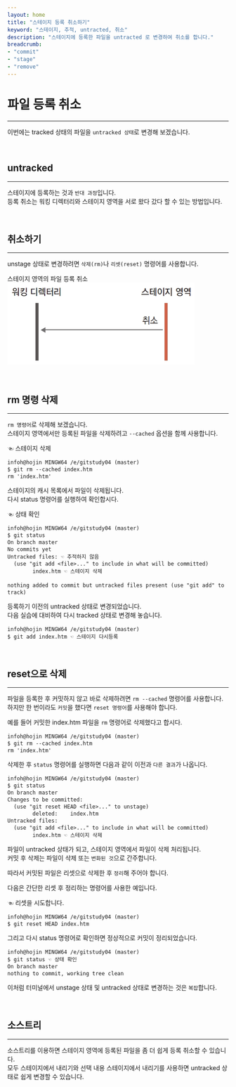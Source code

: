 ```yaml
---
layout: home
title: "스테이지 등록 취소하기"
keyword: "스테이지, 추적, untracted, 취소"
description: "스테이지에 등록한 파일을 untracted 로 변경하여 취소를 합니다."
breadcrumb:
- "commit"
- "stage"
- "remove"
---
```


# 파일 등록 취소
---
이번에는 tracked 상태의 파일을 `untracked 상태`로 변경해 보겠습니다.  

<br>

## untracked
---
스테이지에 등록하는 것과 `반대 과정`입니다.  
등록 취소는 워킹 디렉터리와 스테이지 영역을 서로 왔다 갔다 할 수 있는 방법입니다.  

<br>

## 취소하기
---
unstage 상태로 변경하려면 `삭제(rm)`나 `리셋(reset)` 명령어를 사용합니다.  

스테이지 영역의 파일 등록 취소
![스테이지_영역의_파일_등록_취소](./img/04-10.jpg) 

<br>

## rm 명령 삭제
---
`rm 명령어`로 삭제해 보겠습니다.  
스테이지 영역에서만 등록된 파일을 삭제하려고 `--cached` 옵션을 함께 사용합니다.  

☜ 스테이지 삭제
```
infoh@hojin MINGW64 /e/gitstudy04 (master)
$ git rm --cached index.htm 
rm 'index.htm'
```

스테이지의 캐시 목록에서 파일이 삭제됩니다.  
다시 status 명령어를 실행하여 확인합시다.  

☜ 상태 확인
```
infoh@hojin MINGW64 /e/gitstudy04 (master)
$ git status 
On branch master
No commits yet
Untracked files: ☜ 추적하지 않음
  (use "git add <file>..." to include in what will be committed)
        index.htm ☜ 스테이지 삭제

nothing added to commit but untracked files present (use "git add" to track)
```

등록하기 이전의 untracked 상태로 변경되었습니다.  
다음 실습에 대비하여 다시 tracked 상태로 변경해 놓습니다.  

```
infoh@hojin MINGW64 /e/gitstudy04 (master)
$ git add index.htm ☜ 스테이지 다시등록
```

<br>

## reset으로 삭제
---
파일을 등록한 후 커밋하지 않고 바로 삭제하려면 `rm --cached` 명령어를 사용합니다.  
하지만 한 번이라도 `커밋`을 했다면 `reset 명령어`를 사용해야 합니다.   

예를 들어 커밋한 index.htm 파일을 `rm` 명령어로 삭제했다고 합시다.  

```
infoh@hojin MINGW64 /e/gitstudy04 (master)
$ git rm --cached index.htm
rm 'index.htm'
```

삭제한 후 `status` 명령어를 실행하면 다음과 같이 이전과 `다른 결과`가 나옵니다.  

```
infoh@hojin MINGW64 /e/gitstudy04 (master)
$ git status
On branch master
Changes to be committed:
  (use "git reset HEAD <file>..." to unstage)
        deleted:    index.htm
Untracked files:
  (use "git add <file>..." to include in what will be committed)
        index.htm ☜ 스테이지 삭제
```

파일이 untracked 상태가 되고, 스테이지 영역에서 파일이 삭제 처리됩니다.  
커밋 후 삭제는 파일이 삭제 또는 `변화된 것`으로 간주합니다.  

따라서 커밋된 파일은 리셋으로 삭제한 후 `정리`해 주어야 합니다.  

다음은 간단한 리셋 후 정리하는 명령어를 사용한 예입니다.  

☜ 리셋을 시도합니다.
```
infoh@hojin MINGW64 /e/gitstudy04 (master)
$ git reset HEAD index.htm 
```

그리고 다시 status 명령어로 확인하면 정상적으로 커밋이 정리되었습니다.  

```
infoh@hojin MINGW64 /e/gitstudy04 (master)
$ git status ☜ 상태 확인
On branch master
nothing to commit, working tree clean
```

이처럼 터미널에서 unstage 상태 및 untracked 상태로 변경하는 것은 `복잡`합니다.  

<br>

## 소스트리
---
소스트리를 이용하면 스테이지 영역에 등록된 파일을 좀 더 쉽게 등록 취소할 수 있습니다.  
모두 스테이지에서 내리기와 선택 내용 스테이지에서 내리기를 사용하면 untracked 상태로 쉽게 변경할 수 있습니다.  

<br>